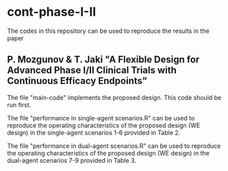 # cont-phase-I-II

The codes in this repository can be used to reproduce the results in the paper

P. Mozgunov & T. Jaki "A Flexible Design for Advanced Phase I/II Clinical Trials with Continuous Efficacy Endpoints"
--------------------------------------------------------------------------------------------

The file "main-code" implements the proposed design. This code should be run first.

The file "performance in single-agent scenarios.R" can be used to reproduce the operating characteristics of the proposed design (WE design) in the single-agent scenarios 1-6 provided in Table 2.

The file "performance in dual-agent scenarios.R" can be used to reproduce the operating characteristics of the proposed design (WE design) in the dual-agent scenarios 7-9 provided in Table 3.
